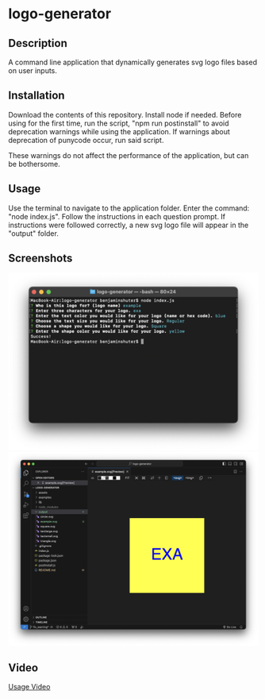 # logo-generator

## Description
A command line application that dynamically generates svg logo files based on user inputs.

## Installation
Download the contents of this repository.  Install node if needed.  Before using for the first time, run the script, "npm run postinstall" to avoid deprecation warnings while using the application.  If warnings about deprecation of punycode occur, run said script.

These warnings do not affect the performance of the application, but can be bothersome.

## Usage

Use the terminal to navigate to the application folder.  Enter the command: "node index.js".  Follow the instructions in each question prompt.  If instructions were followed correctly, a new svg logo file will appear in the "output" folder.

## Screenshots
![Terminal](./assets/images/logo-generator_screenshot.png)
![File Example](./assets/images/logo-generator_screenshot2.png)

## Video
[Usage Video](https://drive.google.com/file/d/1u4GCi0KHTVYUAi90n1lrsp3Cjc_d3C-1/view)